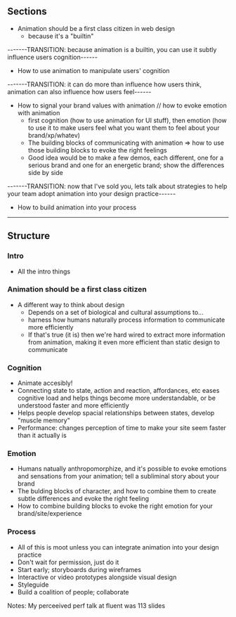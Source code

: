 ## Sections
* Animation should be a first class citizen in web design
  * because it's a "builtin"

-------TRANSITION: because animation is a builtin, you can use it subtly influence users cognition------

* How to use animation to manipulate users' cognition

-------TRANSITION: it can do more than influence how users think, animation can also influence how users feel------

* How to signal your brand values with animation // how to evoke emotion with animation
  * first cognition (how to use animation for UI stuff), then emotion (how to use it to make users feel what you want them to feel about your brand/xp/whatev)
  * The building blocks of communicating with animation => how to use those building blocks to evoke the right feelings
  * Good idea would be to make a few demos, each different, one for a serious brand and one for an energetic brand; show the differences side by side

-------TRANSITION: now that I've sold you, lets talk about strategies to help your team adopt animation into your design practice------

* How to build animation into your process

-----------------------------------------------------------------------------

## Structure 
### Intro
* All the intro things
### Animation should be a first class citizen
* A different way to think about design
  * Depends on a set of biological and cultural assumptions to...
  * harness how humans naturally process information to communicate more efficiently
  * If that's true (it is) then we're hard wired to extract more information from animation, making it even more efficient than static design to communicate
### Cognition
* Animate accesibly!
* Connecting state to state, action and reaction, affordances, etc eases cognitive load and helps things become more understandable, or be understood faster and more efficiently
* Helps people develop spacial relationships between states, develop "muscle memory"
* Performance: changes perception of time to make your site seem faster than it actually is

### Emotion
* Humans natually anthropomorphize, and it's possible to evoke emotions and sensations from your animation; tell a subliminal story about your brand
* The bulding blocks of character, and how to combine them to create subtle differences and evoke the right feeling
* How to combine building blocks to evoke the right emotion for your brand/site/experience

### Process
* All of this is moot unless you can integrate animation into your design practice
* Don't wait for permission, just do it
* Start early; storyboards during wireframes
* Interactive or video prototypes alongside visual design
* Styleguide
* Build a coalition of people; collaborate





Notes: 
My perceeived perf talk at fluent was 113 slides